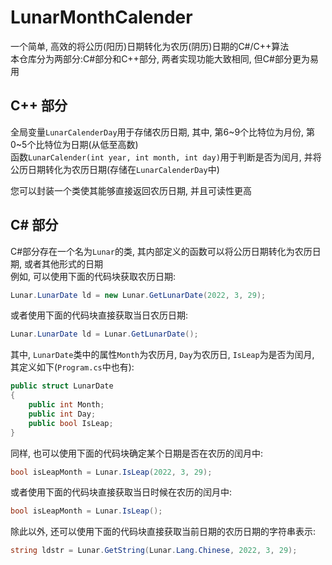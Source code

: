 # LunarMonthCalender
一个简单, 高效的将公历(阳历)日期转化为农历(阴历)日期的C#/C++算法  
本仓库分为两部分:C#部分和C++部分, 两者实现功能大致相同, 但C#部分更为易用  

## C++ 部分
全局变量`LunarCalenderDay`用于存储农历日期, 其中, 第6\~9个比特位为月份, 第0\~5个比特位为日期(从低至高数)  
函数`LunarCalender(int year, int month, int day)`用于判断是否为闰月, 并将公历日期转化为农历日期(存储在`LunarCalenderDay`中)  

您可以封装一个类使其能够直接返回农历日期, 并且可读性更高  

## C# 部分
C#部分存在一个名为`Lunar`的类, 其内部定义的函数可以将公历日期转化为农历日期, 或者其他形式的日期  
例如, 可以使用下面的代码块获取农历日期:  
```csharp
Lunar.LunarDate ld = new Lunar.GetLunarDate(2022, 3, 29);
```
或者使用下面的代码块直接获取当日农历日期:
```csharp
Lunar.LunarDate ld = Lunar.GetLunarDate();
```
其中, `LunarDate`类中的属性`Month`为农历月, `Day`为农历日, `IsLeap`为是否为闰月, 其定义如下(`Program.cs`中也有):
```csharp
public struct LunarDate
{
    public int Month;
    public int Day;
    public bool IsLeap;
}
```

同样, 也可以使用下面的代码块确定某个日期是否在农历的闰月中:
```csharp
bool isLeapMonth = Lunar.IsLeap(2022, 3, 29);
```
或者使用下面的代码块直接获取当日时候在农历的闰月中:
```csharp
bool isLeapMonth = Lunar.IsLeap();
```

除此以外, 还可以使用下面的代码块直接获取当前日期的农历日期的字符串表示: 
```csharp
string ldstr = Lunar.GetString(Lunar.Lang.Chinese, 2022, 3, 29);
```
